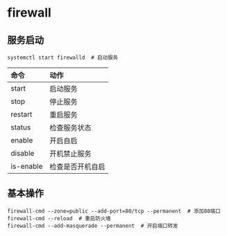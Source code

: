 # firewall

## 服务启动

``` shell
systemctl start firewalld  # 启动服务
```

| 命令 | 动作 |
|:----- | :----- |
| start | 启动服务 |
| stop | 停止服务 |
| restart | 重启服务 |
| status | 检查服务状态 |
| enable | 开启自启 |
| disable | 开机禁止服务 |
| is-enable | 检查是否开机自启 |

## 基本操作

``` shell
firewall-cmd --zone=public --add-port=80/tcp --permanent  # 添加80端口
firewall-cmd --reload  # 重启防火墙
firewall-cmd --add-masquerade --permanent  # 开启端口转发
```